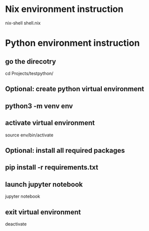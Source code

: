 # Nix environment instruction
nix-shell shell.nix

# Python environment instruction

## go the direcotry
cd Projects/testpython/

## Optional: create python virtual environment
## python3 -m venv env

## activate virtual environment
source env/bin/activate

## Optional: install all required packages
## pip install -r requirements.txt

## launch jupyter notebook
jupyter notebook

## exit virtual environment
deactivate 